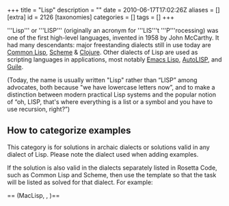 +++
title = "Lisp"
description = ""
date = 2010-06-17T17:02:26Z
aliases = []
[extra]
id = 2126
[taxonomies]
categories = []
tags = []
+++

'''Lisp''' or '''LISP''' (originally an acronym for '''LIS'''t '''P'''rocessing) was one of the first high-level languages, invented in 1958 by John McCarthy. It had many descendants: major freestanding dialects still in use today are [Common Lisp](https://rosettacode.org/wiki/Common_Lisp), [Scheme](https://rosettacode.org/wiki/Scheme) & [Clojure](https://rosettacode.org/wiki/Clojure). Other dialects of Lisp are used as scripting languages in applications, most notably [Emacs Lisp](https://rosettacode.org/wiki/Emacs_Lisp), [AutoLISP](https://rosettacode.org/wiki/AutoLISP), and [Guile](https://rosettacode.org/wiki/Guile).

(Today, the name is usually written "Lisp" rather than “LISP” among advocates, both because "we have lowercase letters now”, and to make a distinction between modern practical Lisp systems and the popular notion of “oh, LISP, that's where everything is a list or a symbol and you have to use recursion, right?”)
<br clear=all>
## How to categorize examples
This category is for solutions in archaic dialects or solutions valid in any dialect of Lisp. Please note the dialect used when adding examples.

If the solution is also valid in the dialects separately listed in Rosetta Code, such as Common Lisp and Scheme, then use the <nowiki></nowiki> template so that the task will be listed as solved for that dialect. For example:

 <nowiki>== (MacLisp, , )==</nowiki>
